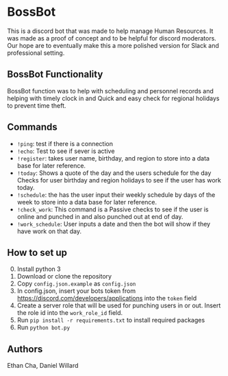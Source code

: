 # BossBot
This is a discord bot that was made to help manage Human Resources. It was made as a proof of concept and to be helpful for discord moderators. Our hope are to eventually make this a more polished version for Slack and professional setting.

## BossBot Functionality

BossBot function was to help with scheduling and personnel records and helping with timely clock in and Quick and easy check for regional holidays to prevent time theft.

## Commands

* `!ping`: test if there is a connection
* `!echo`: Test to see if sever is active
* `!register`: takes user name, birthday, and region to store into a data base for later reference.
* `!today`: Shows a quote of the day and the users schedule for the day Checks for  user birthday and region holidays to see if the user has work today.
* `!schedule`: the has the user input their weekly schedule by days of the week to store into a data base for later reference.
* `!check_work`: This command is a Passive checks to see if the user is online and punched in and also punched out at end of day.
* `!work_schedule`: User inputs a date and then the bot will show if they have work on that day.
 
## How to set up
0. Install python 3
1. Download or clone the repository
2. Copy `config.json.example` as `config.json`
3. In config.json, insert your bots token from https://discord.com/developers/applications into the `token` field
4. Create a server role that will be used for punching users in or out. Insert the role id into the `work_role_id` field.
5. Run `pip install -r requirements.txt` to install required packages
6. Run `python bot.py`


## Authors
Ethan Cha, Daniel Willard
